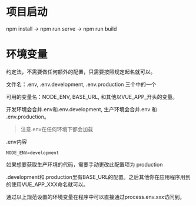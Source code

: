 # 项目启动

npm install -> npm run serve -> npm run build



# 环境变量

约定法，不需要做任何额外的配置，只需要按照规定起名就可以。

文件名：.env, .env.development, .env.production 三个中的一个

可用的变量名：NODE_ENV, BASE_URL, 和其他以VUE_APP_开头的变量。



开发环境会合并.env和.env.development, 生产环境会合并.env 和 .env.production。



> 注意.env在任何环境下都会加载



.env内容

```
NODE_ENV=development
```

如果想要获取生产环境的代码，需要手动更改此配置项为 production 



.development和.production里有BASE_URL的配置。之后其他你在应用程序用到的使用VUE_APP_XXX命名就可以。



通过以上规范设置的环境变量在程序中可以直接通过process.env.xxx访问到。









